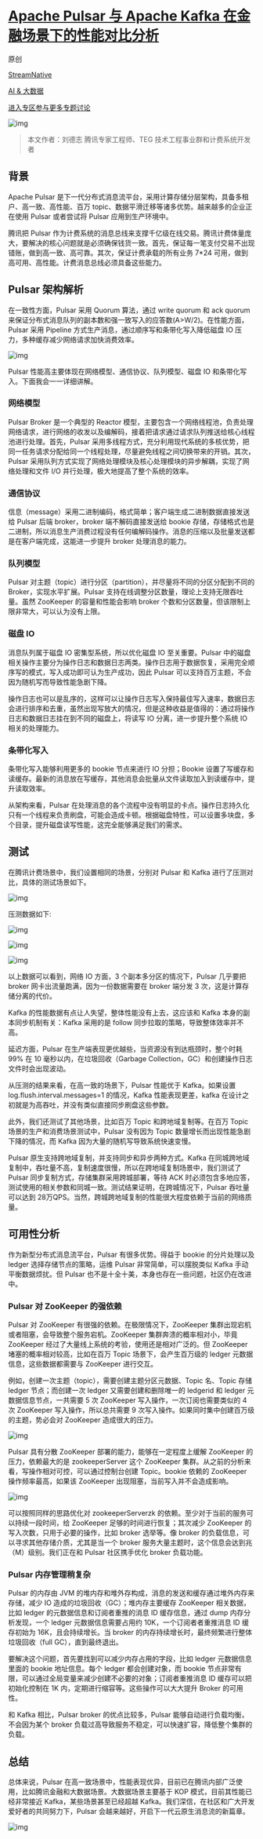 # [Apache Pulsar 与 Apache Kafka 在金融场景下的性能对比分析](https://my.oschina.net/apachepulsar/blog/4661888)

原创

[StreamNative](https://my.oschina.net/apachepulsar)

[AI & 大数据](https://www.oschina.net/group/ai-bigdata)

[进入专区参与更多专题讨论 ](https://www.oschina.net/group/ai-bigdata)

![img](https://raw.githubusercontent.com/stephenZkang/learn/master/img/mq/07e553b1-e61a-457d-98f9-89a144eab090.png)

> 本文作者：刘德志
> 腾讯专家工程师、TEG 技术工程事业群和计费系统开发者



## 背景

Apache Pulsar 是下一代分布式消息流平台，采用计算存储分层架构，具备多租户、高一致、高性能、百万 topic、数据平滑迁移等诸多优势。越来越多的企业正在使用 Pulsar 或者尝试将 Pulsar 应用到生产环境中。

腾讯把 Pulsar 作为计费系统的消息总线来支撑千亿级在线交易。腾讯计费体量庞大，要解决的核心问题就是必须确保钱货一致。首先，保证每一笔支付交易不出现错账，做到高一致、高可靠。其次，保证计费承载的所有业务 7*24 可用，做到高可用、高性能。计费消息总线必须具备这些能力。

## Pulsar 架构解析

在一致性方面，Pulsar 采用 Quorum 算法，通过 write quorum 和 ack quorum 来保证分布式消息队列的副本数和强一致写入的应答数(A>W/2)。在性能方面，Pulsar 采用 Pipeline 方式生产消息，通过顺序写和条带化写入降低磁盘 IO 压力，多种缓存减少网络请求加快消费效率。

![img](https://raw.githubusercontent.com/stephenZkang/learn/master/img/mq/9c01ce7a-81ca-4e4f-a8d3-eb993e965212.png)



Pulsar 性能高主要体现在网络模型、通信协议、队列模型、磁盘 IO 和条带化写入。下面我会一一详细讲解。

### **网络模型**

Pulsar Broker 是一个典型的 Reactor 模型，主要包含一个网络线程池，负责处理网络请求，进行网络的收发以及编解码，接着把请求通过请求队列推送给核心线程池进行处理。首先，Pulsar 采用多线程方式，充分利用现代系统的多核优势，把同一任务请求分配给同一个线程处理，尽量避免线程之间切换带来的开销。其次，Pulsar 采用队列方式实现了网络处理模块及核心处理模块的异步解耦，实现了网络处理和文件 I/O 并行处理，极大地提高了整个系统的效率。



### **通信协议** 

信息（message）采用二进制编码，格式简单；客户端生成二进制数据直接发送给 Pulsar 后端 broker，broker 端不解码直接发送给 bookie 存储，存储格式也是二进制，所以消息生产消费过程没有任何编解码操作。消息的压缩以及批量发送都是在客户端完成，这能进一步提升 broker 处理消息的能力。



### **队列模型**

Pulsar 对主题（topic）进行分区（partition），并尽量将不同的分区分配到不同的 Broker，实现水平扩展。Pulsar 支持在线调整分区数量，理论上支持无限吞吐量。虽然 ZooKeeper 的容量和性能会影响 broker 个数和分区数量，但该限制上限非常大，可以认为没有上限。



### **磁盘 IO**

消息队列属于磁盘 IO 密集型系统，所以优化磁盘 IO 至关重要。Pulsar 中的磁盘相关操作主要分为操作日志和数据日志两类。操作日志用于数据恢复，采用完全顺序写的模式，写入成功即可认为生产成功，因此 Pulsar 可以支持百万主题，不会因为随机写而导致性能急剧下降。

操作日志也可以是乱序的，这样可以让操作日志写入保持最佳写入速率，数据日志会进行排序和去重，虽然出现写放大的情况，但是这种收益是值得的：通过将操作日志和数据日志挂在到不同的磁盘上，将读写 IO 分离，进一步提升整个系统 IO 相关的处理能力。



### **条带化写入**

条带化写入能够利用更多的 bookie 节点来进行 IO 分担；Bookie 设置了写缓存和读缓存。最新的消息放在写缓存，其他消息会批量从文件读取加入到读缓存中，提升读取效率。

从架构来看，Pulsar 在处理消息的各个流程中没有明显的卡点。操作日志持久化只有一个线程来负责刷盘，可能会造成卡顿。根据磁盘特性，可以设置多块盘，多个目录，提升磁盘读写性能，这完全能够满足我们的需求。



## 测试

在腾讯计费场景中，我们设置相同的场景，分别对 Pulsar 和 Kafka 进行了压测对比，具体的测试场景如下。

![img](https://raw.githubusercontent.com/stephenZkang/learn/master/img/mq/6c325a00-b018-4d0a-a579-d929b51fcdac.png)

压测数据如下:

![img](https://raw.githubusercontent.com/stephenZkang/learn/master/img/mq/9e88c537-0f00-418c-a9a3-04a8efa42592.png)

![img](https://raw.githubusercontent.com/stephenZkang/learn/master/img/mq/de6f7076-eee1-431b-a4a8-ab151d360700.png)

![img](https://raw.githubusercontent.com/stephenZkang/learn/master/img/mq/ffe8e8cf-ac58-4131-9cc8-d7f33a1eb28a.png)



以上数据可以看到，网络 IO 方面，3 个副本多分区的情况下，Pulsar 几乎要把 broker 网卡出流量跑满，因为一份数据需要在 broker 端分发 3 次，这是计算存储分离的代价。

Kafka 的性能数据有点让人失望，整体性能没有上去，这应该和 Kafka 本身的副本同步机制有关：Kafka 采用的是 follow 同步拉取的策略，导致整体效率并不高。

延迟方面，Pulsar 在生产端表现更优越些，当资源没有到达瓶颈时，整个时耗 99% 在 10 毫秒以内，在垃圾回收（Garbage Collection，GC）和创建操作日志文件时会出现波动。

从压测的结果来看，在高一致的场景下，Pulsar 性能优于 Kafka。如果设置 log.flush.interval.messages=1 的情况，Kafka 性能表现更差，kafka 在设计之初就是为高吞吐，并没有类似直接同步刷盘这些参数。

此外，我们还测试了其他场景，比如百万 Topic 和跨地域复制等。在百万 Topic 场景的生产和消费场景测试中，Pulsar 没有因为 Topic 数量增长而出现性能急剧下降的情况，而 Kafka 因为大量的随机写导致系统快速变慢。

Pulsar 原生支持跨地域复制，并支持同步和异步两种方式。Kafka 在同城跨地域复制中，吞吐量不高，复制速度很慢，所以在跨地域复制场景中，我们测试了 Pulsar 同步复制方式，存储集群采用跨城部署，等待 ACK 时必须包含多地应答，测试使用的相关参数和同城一致。测试结果证明，在跨城情况下，Pulsar 吞吐量可以达到 28万QPS。当然，跨城跨地域复制的性能很大程度依赖于当前的网络质量。



## 可用性分析

作为新型分布式消息流平台，Pulsar 有很多优势。得益于 bookie 的分片处理以及 ledger 选择存储节点的策略，运维 Pulsar 非常简单，可以摆脱类似 Kafka 手动平衡数据烦扰。但 Pulsar 也不是十全十美，本身也存在一些问题，社区仍在改进中。

### **Pulsar 对 ZooKeeper 的强依赖**

Pulsar 对 ZooKeeper 有很强的依赖。在极限情况下，ZooKeeper 集群出现宕机或者阻塞，会导致整个服务宕机。ZooKeeper 集群奔溃的概率相对小，毕竟 ZooKeeper 经过了大量线上系统的考验，使用还是相对广泛的。但 ZooKeeper 堵塞的概率相对较高，比如在百万 Topic 场景下，会产生百万级的 ledger 元数据信息，这些数据都需要与 ZooKeeper 进行交互。

例如，创建一次主题（topic），需要创建主题分区元数据、Topic 名、Topic 存储 ledger 节点；而创建一次 ledger 又需要创建和删除唯一的 ledgerid 和 ledger 元数据信息节点，一共需要 5 次 ZooKeeper 写入操作，一次订阅也需要类似的 4 次 ZooKeeper 写入操作，所以总共需要 9 次写入操作。如果同时集中创建百万级的主题，势必会对 ZooKeeper 造成很大的压力。

![img](https://raw.githubusercontent.com/stephenZkang/learn/master/img/mq/71ce981f-04a6-439b-96ba-dde08767fe08.png)



Pulsar 具有分散 ZooKeeper 部署的能力，能够在一定程度上缓解 ZooKeeper 的压力，依赖最大的是 zookeeperServer 这个 ZooKeeper 集群。从之前的分析来看，写操作相对可控，可以通过控制台创建 Topic。bookie 依赖的 ZooKeeper 操作频率最高，如果该 ZooKeeper 出现阻塞，当前写入并不会造成影响。

![img](https://raw.githubusercontent.com/stephenZkang/learn/master/img/mq/a73da543-0fa1-411f-92e8-e939f50429e8.png)



可以按照同样的思路优化对 zookeeperServerzk 的依赖。至少对于当前的服务可以持续一段时间，给 ZooKeeper 足够的时间进行恢复；其次减少 ZooKeeper 的写入次数，只用于必要的操作，比如 broker 选举等。像 broker 的负载信息，可以寻求其他存储介质，尤其是当一个 broker 服务大量主题时，这个信息会达到兆（M）级别。我们正在和 Pulsar 社区携手优化 broker 负载功能。



### **Pulsar 内存管理稍复杂**

Pulsar 的内存由 JVM 的堆内存和堆外存构成，消息的发送和缓存通过堆外内存来存储，减少 IO 造成的垃圾回收（GC）；堆内存主要缓存 ZooKeeper 相关数据，比如 ledger 的元数据信息和订阅者重推的消息 ID 缓存信息，通过 dump 内存分析发现，一个 ledger 元数据信息需要占用约 10K，一个订阅者者重推消息 ID 缓存初始为 16K，且会持续增长。当 broker 的内存持续增长时，最终频繁进行整体垃圾回收（full GC），直到最终退出。



要解决这个问题，首先要找到可以减少内存占用的字段，比如 ledger 元数据信息里面的 bookie 地址信息。每个 ledger 都会创建对象，而 bookie 节点非常有限，可以通过全局变量来减少创建不必要的对象；订阅者重推消息 ID 缓存可以把初始化控制在 1K 内，定期进行缩容等。这些操作可以大大提升 Broker 的可用性。

和 Kafka 相比，Pulsar broker 的优点比较多，Pulsar 能够自动进行负载均衡，不会因为某个 broker 负载过高导致服务不稳定，可以快速扩容，降低整个集群的负载。



## 总结

总体来说，Pulsar 在高一致场景中，性能表现优异，目前已在腾讯内部广泛使用，比如腾讯金融和大数据场景。大数据场景主要基于 KOP 模式，目前其性能已经非常接近 Kafka，某些场景甚至已经超越 Kafka。我们深信，在社区和广大开发爱好者的共同努力下，Pulsar 会越来越好，开启下一代云原生消息流的新篇章。

![img](https://raw.githubusercontent.com/stephenZkang/learn/master/img/mq/ae8b5e04-90aa-4ed5-812d-5b4b4d7259b7.png)